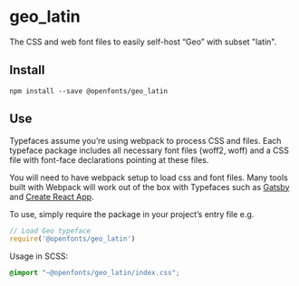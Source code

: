 
# geo_latin

The CSS and web font files to easily self-host “Geo” with subset "latin".

## Install

`npm install --save @openfonts/geo_latin`

## Use

Typefaces assume you’re using webpack to process CSS and files. Each typeface
package includes all necessary font files (woff2, woff) and a CSS file with
font-face declarations pointing at these files.

You will need to have webpack setup to load css and font files. Many tools built
with Webpack will work out of the box with Typefaces such as [Gatsby](https://github.com/gatsbyjs/gatsby)
and [Create React App](https://github.com/facebookincubator/create-react-app).

To use, simply require the package in your project’s entry file e.g.

```javascript
// Load Geo typeface
require('@openfonts/geo_latin')
```

Usage in SCSS:
```scss
@import "~@openfonts/geo_latin/index.css";
```

